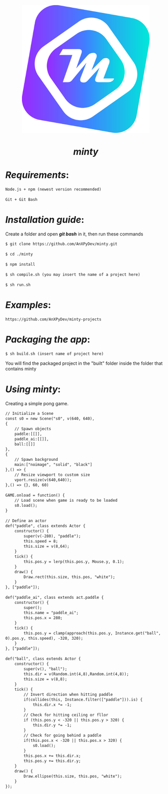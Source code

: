 <p align = "center"><img src = "./icon/minty.svg" width = 400></img></p>



<h1 align = "center"><em>minty</em></h1>



# _Requirements_:

    Node.js + npm (newest version recommended)
  
    Git + Git Bash

# _Installation guide_:
    
  Create a folder and open **_git bash_** in it, then run these commands

    $ git clone https://github.com/AnXPyDev/minty.git
  
    $ cd ./minty
    
    $ npm install 
    
    $ sh compile.sh (you may insert the name of a project here)
  
    $ sh run.sh

# _Examples_: 

    https://github.com/AnXPyDev/minty-projects

# _Packaging the app_:


    $ sh build.sh (insert name of project here)
    
  You will find the packaged project in the "built" folder inside the folder that contains minty

# _Using minty_:

  Creating a simple pong game.
  
    // Initialize a Scene
    const s0 = new Scene("s0", v(640, 640), 
    {
        // Spawn objects
        paddle:[[]],
        paddle_ai:[[]],
        ball:[[]]
    },
    {
        // Spawn background
        main:["noimage", "solid", "black"]
    },() => {
        // Resize viewport to custom size
        vport.resize(v(640,640));
    },() => {}, 60, 60)

    GAME.onload = function() {
        // Load scene when game is ready to be loaded
        s0.load();
    }

    // Define an actor 
    def("paddle", class extends Actor {
        constructor() {
            super(v(-280), "paddle");
            this.speed = 8;
            this.size = v(8,64);
        }
        tick() {
            this.pos.y = lerp(this.pos.y, Mouse.y, 0.1);
        }
        draw() {
            Draw.rect(this.size, this.pos, "white");
        }
    }, ["paddle"]);

    def("paddle_ai", class extends act.paddle {
        constructor() {
            super();
            this.name = "paddle_ai";
            this.pos.x = 280;
        }
        tick() {
            this.pos.y = clamp(approach(this.pos.y, Instance.get("ball", 0).pos.y, this.speed), -320, 320);
        }
    }, ["paddle"]);

    def("ball", class extends Actor {
        constructor() {
            super(v(), "ball");
            this.dir = v(Random.int(4,8),Random.int(4,8));
            this.size = v(8,8);
        }
        tick() {
            // Invert direction when hitting paddle
            if(collides(this, Instance.filter(["paddle"])).is) {
                this.dir.x *= -1;
            }
            // Check for hitting ceiling or fllor
            if (this.pos.y < -320 || this.pos.y > 320) {
                this.dir.y *= -1;
            }
            // Check for going behind a paddle
            if(this.pos.x < -320 || this.pos.x > 320) {
                s0.load();
            }
            this.pos.x += this.dir.x;
            this.pos.y += this.dir.y;
        }
        draw() {
            Draw.ellipse(this.size, this.pos, "white");
        }
    });
